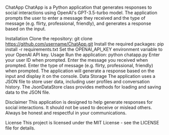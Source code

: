 ChatApp
ChatApp is a Python application that generates responses to social interactions using OpenAI's GPT-3.5-turbo model. The application prompts the user to enter a message they received and the type of message (e.g. flirty, professional, friendly), and generates a response based on the input.

Installation
Clone the repository: git clone https://github.com/username/ChatApp.git
Install the required packages: pip install -r requirements.txt
Set the OPENAI_API_KEY environment variable to your OpenAI API key.
Usage
Run the application: python chatapp.py
Enter your user ID when prompted.
Enter the message you received when prompted.
Enter the type of message (e.g. flirty, professional, friendly) when prompted.
The application will generate a response based on the input and display it on the console.
Data Storage
The application uses a JSON file to store user data, including user profiles and conversation history. The JsonDataStore class provides methods for loading and saving data to the JSON file.

Disclaimer
This application is designed to help generate responses for social interactions. It should not be used to deceive or mislead others. Always be honest and respectful in your communications.

License
This project is licensed under the MIT License - see the LICENSE file for details.